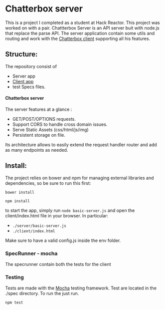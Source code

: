 Chatterbox server
==============

This is a project I completed as a student at Hack Reactor. This project was worked on with a pair. Chattterbox Server is an API server buit with node.js that replace the parse API. The server application contain some utils and routing and work with the [Chatterbox client](https://github.com/nickbalestra/Chatterbox-client) supporting all his features.

## Structure:

The repository consist of

- Server app
- [Client app](https://github.com/boshika/Chatterbox-client)
- test Specs files.

#### Chatterbox server 

The server features at a glance :

- GET/POST/OPTIONS requests. 
- Support CORS to handle cross domain issues. 
- Serve Static Assets (css/html/js/img)
- Persistent storage on file.

Its architecture allows to easily extend the request handler router and add as many endpoints as needed.

## Install:

The project relies on bower and npm for managing external libraries and dependencies, so be sure to run this first:

`bower install`

`npm install`

to start the app, simply run `node basic-server.js` and open the client/index.html file in your browser.
In particular:

- `./server/basic-server.js`
- `./client/index.html`

Make sure to have a valid config.js inside the env folder.

### SpecRunner - mocha

The specrunner contain both the tests for the client

### Testing

Tests are made with the [Mocha](https://github.com/mochajs/mocha) testing framework.
Test are located in the ./spec directory. To run the just run.

```
npm test
```
